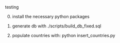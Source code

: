 testing

0. install the necessary python packages

1. generate db with ./scripts/build_db_fixed.sql
2. populate countries with: python insert_countries.py
